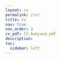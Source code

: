 ```yaml
---
layout: cv
permalink: /cv/
title: cv
nav: true
nav_order: 3
cv_pdf: CV_Aumjaud.pdf
description:
toc:
  sidebar: left
---
```


